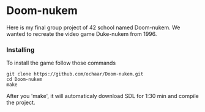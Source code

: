 # Doom-nukem

Here is my final group project of 42 school named Doom-nukem.
We wanted to recreate the video game Duke-nukem from 1996.

### Installing

To install the game follow those commands

```
git clone https://github.com/ochaar/Doom-nukem.git
cd Doom-nukem
make
```
After you 'make', it will automaticaly download SDL for 1:30 min
and compile the project.

